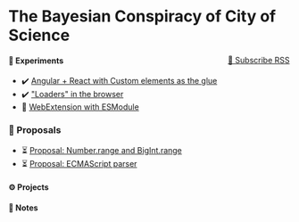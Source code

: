 # The Bayesian Conspiracy of City of Science

<span style="float: right">
    <a href="./atom.xml" target="_blank">🔔 Subscribe RSS</a>
</span>

#### 🧪 Experiments

-   ✔️ [Angular + React with Custom elements as the glue](#./experiments/2019/may-angular-react-custom-element.md)
-   ✔️ ["Loaders" in the browser](#./experiments/2019/sept-loader-in-browser.md)
-   👀 [WebExtension with ESModule](#./experiments/2019/sept-web-ext-with-esm.md)

### 💭 Proposals

-   ⏳ [Proposal: Number.range and BigInt.range](#./proposals/2019/tc39-number.range.md)
-   ⏳ [Proposal: ECMAScript parser](#./proposals/2019/tc39-ecmascript-parser.md)

#### ⚙ Projects

#### 📝 Notes
